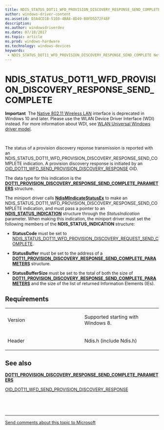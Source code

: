 ```yaml
---
title: NDIS_STATUS_DOT11_WFD_PROVISION_DISCOVERY_RESPONSE_SEND_COMPLETE
author: windows-driver-content
ms.assetid: D3A4CD1B-51E0-4BA8-8D49-B0FD5D72F48F
description: 
ms.author: windowsdriverdev 
ms.date: 07/18/2017 
ms.topic: article 
ms.prod: windows-hardware 
ms.technology: windows-devices 
keywords:
 - NDIS_STATUS_DOT11_WFD_PROVISION_DISCOVERY_RESPONSE_SEND_COMPLETE Network Drivers Starting with Windows Vista
---
```


# NDIS\_STATUS\_DOT11\_WFD\_PROVISION\_DISCOVERY\_RESPONSE\_SEND\_COMPLETE


**Important**  The [Native 802.11 Wireless LAN](https://msdn.microsoft.com/library/windows/hardware/ff560690) interface is deprecated in Windows 10 and later. Please use the WLAN Device Driver Interface (WDI) instead. For more information about WDI, see [WLAN Universal Windows driver model](https://msdn.microsoft.com/library/windows/hardware/dn897672).

 

The status of a provision discovery reponse transmission is reported with an NDIS\_STATUS\_DOT11\_WFD\_PROVISION\_DISCOVERY\_RESPONSE\_SEND\_COMPLETE indication. A provision discovery response is initiated by an [OID\_DOT11\_WFD\_SEND\_PROVISION\_DISCOVERY\_RESPONSE](https://msdn.microsoft.com/library/windows/hardware/hh451808) OID.

The data type for this indication is the [**DOT11\_PROVISION\_DISCOVERY\_RESPONSE\_SEND\_COMPLETE\_PARAMETERS**](https://msdn.microsoft.com/library/windows/hardware/hh406515) structure.

The miniport driver calls [**NdisMIndicateStatusEx**](https://msdn.microsoft.com/library/windows/hardware/ff563600) to make an NDIS\_STATUS\_DOT11\_WFD\_PROVISION\_DISCOVERY\_RESPONSE\_SEND\_COMPLETE indication, and must pass a pointer to an [**NDIS\_STATUS\_INDICATION**](https://msdn.microsoft.com/library/windows/hardware/ff567373) structure through the *StatusIndication* parameter. When making this indication, the miniport driver must set the following members of the **NDIS\_STATUS\_INDICATION** structure:

-   **StatusCode** must be set to [NDIS\_STATUS\_DOT11\_WFD\_PROVISION\_DISCOVERY\_REQUEST\_SEND\_COMPLETE](ndis-status-dot11-wfd-provision-discovery-request-send-complete.md).

-   **StatusBuffer** must be set to the address of a [**DOT11\_PROVISION\_DISCOVERY\_RESPONSE\_SEND\_COMPLETE\_PARAMETERS**](https://msdn.microsoft.com/library/windows/hardware/hh406515) structure.

-   **StatusBufferSize** must be set to the total of both the size of [**DOT11\_PROVISION\_DISCOVERY\_RESPONSE\_SEND\_COMPLETE\_PARAMETERS**](https://msdn.microsoft.com/library/windows/hardware/hh406515) and the size of the list of returned Information Elements (IEs).

Requirements
------------

<table>
<colgroup>
<col width="50%" />
<col width="50%" />
</colgroup>
<tbody>
<tr class="odd">
<td><p>Version</p></td>
<td><p>Supported starting with Windows 8.</p></td>
</tr>
<tr class="even">
<td><p>Header</p></td>
<td>Ndis.h (include Ndis.h)</td>
</tr>
</tbody>
</table>

## See also


[**DOT11\_PROVISION\_DISCOVERY\_RESPONSE\_SEND\_COMPLETE\_PARAMETERS**](https://msdn.microsoft.com/library/windows/hardware/hh406515)

[OID\_DOT11\_WFD\_SEND\_PROVISION\_DISCOVERY\_RESPONSE](https://msdn.microsoft.com/library/windows/hardware/hh451808)

 

 


--------------------
[Send comments about this topic to Microsoft](mailto:wsddocfb@microsoft.com?subject=Documentation%20feedback%20%5Bnetvista\netvista%5D:%20NDIS_STATUS_DOT11_WFD_PROVISION_DISCOVERY_RESPONSE_SEND_COMPLETE%20%20RELEASE:%20%287/5/2017%29&body=%0A%0APRIVACY%20STATEMENT%0A%0AWe%20use%20your%20feedback%20to%20improve%20the%20documentation.%20We%20don't%20use%20your%20email%20address%20for%20any%20other%20purpose,%20and%20we'll%20remove%20your%20email%20address%20from%20our%20system%20after%20the%20issue%20that%20you're%20reporting%20is%20fixed.%20While%20we're%20working%20to%20fix%20this%20issue,%20we%20might%20send%20you%20an%20email%20message%20to%20ask%20for%20more%20info.%20Later,%20we%20might%20also%20send%20you%20an%20email%20message%20to%20let%20you%20know%20that%20we've%20addressed%20your%20feedback.%0A%0AFor%20more%20info%20about%20Microsoft's%20privacy%20policy,%20see%20http://privacy.microsoft.com/default.aspx. "Send comments about this topic to Microsoft")


